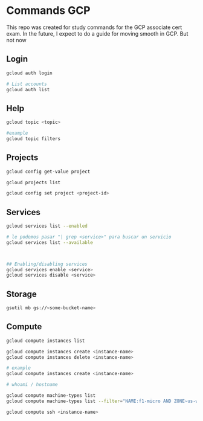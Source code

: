 # Commands GCP

This repo was created for study commands for the GCP associate cert exam.
In the future, I expect to do a guide for moving smooth in GCP. But not now

## Login

``` bash
gcloud auth login

# List accounts
gcloud auth list
```

## Help

``` bash
gcloud topic <topic>

#example
gcloud topic filters
```

## Projects

``` bash
gcloud config get-value project

gcloud projects list

gcloud config set project <project-id>
```

## Services

``` bash
gcloud services list --enabled

# le podemos pasar "| grep <service>" para buscar un servicio
gcloud services list --available



## Enabling/disabling services
gcloud services enable <service>
gcloud services disable <service>
```

## Storage

``` bash
gsutil mb gs://<some-bucket-name>
```

## Compute

``` bash
gcloud compute instances list

gcloud compute instances create <instance-name>
gcloud compute instances delete <instance-name>

# example 
gcloud compute instances create <instance-name>

# whoami / hostname

gcloud compute machine-types list
gcloud compute machine-types list --filter="NAME:f1-micro AND ZONE~us-west"

gcloud compute ssh <instance-name>
```
